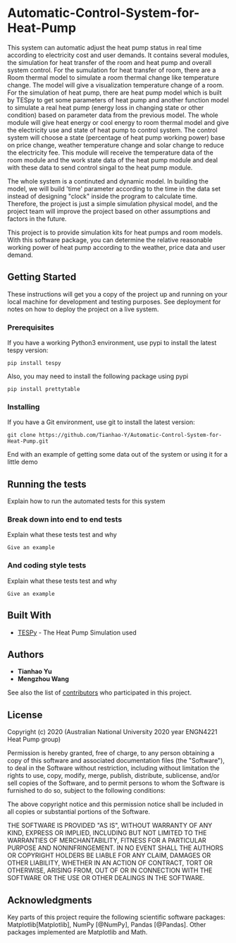 # Automatic-Control-System-for-Heat-Pump

This system can automatic adjust the heat pump status in real time according to electricity cost and user demands. It contains several modules, the simulation for heat transfer of the room and heat pump and overall system control. For the sumulation for heat transfer of room, there are a Room thermal model to simulate a room thermal change like temperature change. The model will give a visualization temperature change of a room. For the simulation of heat pump, there are heat pump model which is built by TESpy to get some parameters of heat pump and another function model to simulate a real heat pump (energy loss in changing state or other condition) based on parameter data from the previous model. The whole module will give heat energy or cool energy to room thermal model and give the electricity use and state of heat pump to control system. The control system will choose a state (percentage of heat pump working power) base on price change, weather temperature change and solar change to reduce the electricity fee. This module will receive the temperature data of the room module and the work state data of the heat pump module and deal with these data to send control singal to the heat pump module. 

The whole system is a continuted and dynamic model. In building the model, we will build 'time' parameter according to the time in the data set instead of designing "clock" inside the program to calculate time. Therefore, the project is just a simple simulation physical model, and the project team will improve the project based on other assumptions and factors in the future.

This project is to provide simulation kits for heat pumps and room models. With this software package, you can determine the relative reasonable working power of heat pump according to the weather, price data and user demand.

## Getting Started

These instructions will get you a copy of the project up and running on your local machine for development and testing purposes. See deployment for notes on how to deploy the project on a live system.

### Prerequisites

If you have a working Python3 environment, use pypi to install the latest tespy version:

```
pip install tespy
```

Also, you may need to install the following package using pypi

```
pip install prettytable
```

### Installing

If you have a Git environment, use git to install the latest version:

```
git clone https://github.com/Tianhao-Y/Automatic-Control-System-for-Heat-Pump.git
```

End with an example of getting some data out of the system or using it for a little demo

## Running the tests

Explain how to run the automated tests for this system

### Break down into end to end tests

Explain what these tests test and why

```
Give an example
```

### And coding style tests

Explain what these tests test and why

```
Give an example
```

## Built With

* [TESPy](https://github.com/oemof/tespy) - The Heat Pump Simulation used

## Authors

* **Tianhao Yu** 
* **Mengzhou Wang** 

See also the list of [contributors](https://github.com/Tianhao-Y/Automatic-Control-System-for-Heat-Pump/graphs/contributors) who participated in this project.

## License
Copyright (c) 2020 (Australian National University 2020 year ENGN4221 Heat Pump group)

Permission is hereby granted, free of charge, to any person obtaining a copy of this software and associated documentation files (the "Software"), to deal in the Software without restriction, including without limitation the rights to use, copy, modify, merge, publish, distribute, sublicense, and/or sell copies of the Software, and to permit persons to whom the Software is furnished to do so, subject to the following conditions:

The above copyright notice and this permission notice shall be included in all copies or substantial portions of the Software.

THE SOFTWARE IS PROVIDED "AS IS", WITHOUT WARRANTY OF ANY KIND, EXPRESS OR IMPLIED, INCLUDING BUT NOT LIMITED TO THE WARRANTIES OF MERCHANTABILITY, FITNESS FOR A PARTICULAR PURPOSE AND NONINFRINGEMENT. IN NO EVENT SHALL THE AUTHORS OR COPYRIGHT HOLDERS BE LIABLE FOR ANY CLAIM, DAMAGES OR OTHER LIABILITY, WHETHER IN AN ACTION OF CONTRACT, TORT OR OTHERWISE, ARISING FROM, OUT OF OR IN CONNECTION WITH THE SOFTWARE OR THE USE OR OTHER DEALINGS IN THE SOFTWARE.

## Acknowledgments

Key parts of this project require the following scientific software packages: Matplotlib[Matplotlib], NumPy [@NumPy], Pandas [@Pandas]. Other packages implemented are Matplotlib and Math.


